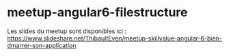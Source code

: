# meetup-angular6-filestructure

Les slides du meetup sont disponibles ici : https://www.slideshare.net/ThibaultEven/meetup-skillvalue-angular-6-bien-dmarrer-son-application
